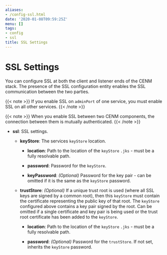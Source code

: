 ```yaml
---
aliases:
- /config-ssl.html
date: '2020-01-08T09:59:25Z'
menu: []
tags:
- config
- ssl
title: SSL Settings
---
```



# SSL Settings

You can configure SSL at both the client and listener ends of the CENM stack. The presence of the SSL configuration entity enables the SSL communication between the two parties.

{{< note >}}
If you enable SSL on `adminPort` of one service, you must enable SSL on all other services.
{{< /note >}}

{{< note >}}
When you enable SSL between two CENM components, the connection between them is mutually authenticated.
{{< /note >}}


* **ssl**:
SSL settings.


  * **keyStore**:
  The services `keyStore` location.


    * **location**:
    Path to the location of the `keyStore` `.jks` - must be a fully resolvable path.


    * **password**:
    Password for the `keyStore`.


    * **keyPassword**:
    *(Optional)* Password for the key pair - can be omitted if it is the same as the `keyStore` password.


  * **trustStore**:
  *(Optional)* If a unique trust root is used (where all SSL keys are signed by a common root), then this `keyStore` must contain the certificate representing the public key of
  that root. The `keyStore` configured above contains a key pair signed by the root. Can be omitted if a single certificate and key pair is being used or the trust root certificate
  has been added to the `keyStore`.

    * **location**:
    Path to the location of the `keyStore` `.jks` - must be a fully resolvable path.


    * **password**:
    *(Optional)* Password for the `trustStore`. If not set, inherits the `keyStore` password.
